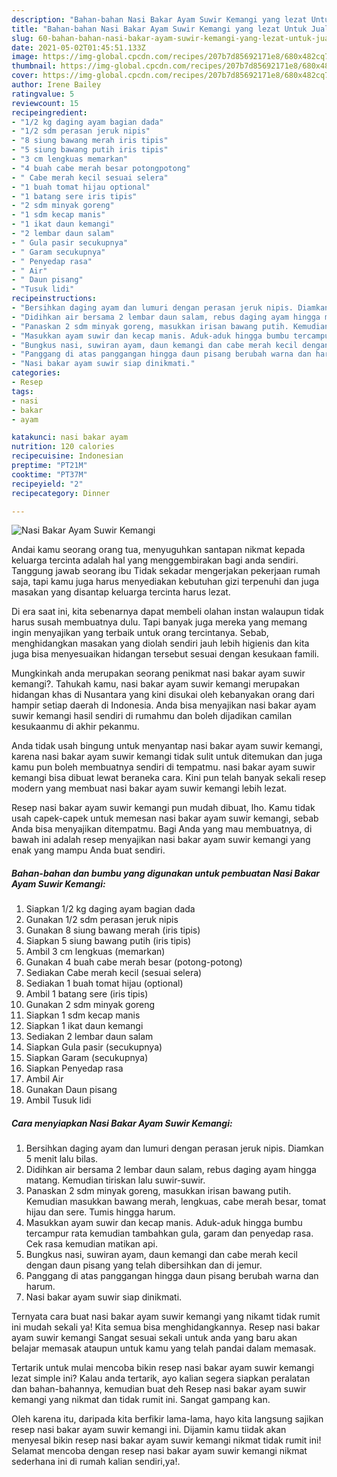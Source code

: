 ```yaml
---
description: "Bahan-bahan Nasi Bakar Ayam Suwir Kemangi yang lezat Untuk Jualan"
title: "Bahan-bahan Nasi Bakar Ayam Suwir Kemangi yang lezat Untuk Jualan"
slug: 60-bahan-bahan-nasi-bakar-ayam-suwir-kemangi-yang-lezat-untuk-jualan
date: 2021-05-02T01:45:51.133Z
image: https://img-global.cpcdn.com/recipes/207b7d85692171e8/680x482cq70/nasi-bakar-ayam-suwir-kemangi-foto-resep-utama.jpg
thumbnail: https://img-global.cpcdn.com/recipes/207b7d85692171e8/680x482cq70/nasi-bakar-ayam-suwir-kemangi-foto-resep-utama.jpg
cover: https://img-global.cpcdn.com/recipes/207b7d85692171e8/680x482cq70/nasi-bakar-ayam-suwir-kemangi-foto-resep-utama.jpg
author: Irene Bailey
ratingvalue: 5
reviewcount: 15
recipeingredient:
- "1/2 kg daging ayam bagian dada"
- "1/2 sdm perasan jeruk nipis"
- "8 siung bawang merah iris tipis"
- "5 siung bawang putih iris tipis"
- "3 cm lengkuas memarkan"
- "4 buah cabe merah besar potongpotong"
- " Cabe merah kecil sesuai selera"
- "1 buah tomat hijau optional"
- "1 batang sere iris tipis"
- "2 sdm minyak goreng"
- "1 sdm kecap manis"
- "1 ikat daun kemangi"
- "2 lembar daun salam"
- " Gula pasir secukupnya"
- " Garam secukupnya"
- " Penyedap rasa"
- " Air"
- " Daun pisang"
- "Tusuk lidi"
recipeinstructions:
- "Bersihkan daging ayam dan lumuri dengan perasan jeruk nipis. Diamkan 5 menit lalu bilas."
- "Didihkan air bersama 2 lembar daun salam, rebus daging ayam hingga matang. Kemudian tiriskan lalu suwir-suwir."
- "Panaskan 2 sdm minyak goreng, masukkan irisan bawang putih. Kemudian masukkan bawang merah, lengkuas, cabe merah besar, tomat hijau dan sere. Tumis hingga harum."
- "Masukkan ayam suwir dan kecap manis. Aduk-aduk hingga bumbu tercampur rata kemudian tambahkan gula, garam dan penyedap rasa. Cek rasa kemudian matikan api."
- "Bungkus nasi, suwiran ayam, daun kemangi dan cabe merah kecil dengan daun pisang yang telah dibersihkan dan di jemur."
- "Panggang di atas panggangan hingga daun pisang berubah warna dan harum."
- "Nasi bakar ayam suwir siap dinikmati."
categories:
- Resep
tags:
- nasi
- bakar
- ayam

katakunci: nasi bakar ayam 
nutrition: 120 calories
recipecuisine: Indonesian
preptime: "PT21M"
cooktime: "PT37M"
recipeyield: "2"
recipecategory: Dinner

---
```



![Nasi Bakar Ayam Suwir Kemangi](https://img-global.cpcdn.com/recipes/207b7d85692171e8/680x482cq70/nasi-bakar-ayam-suwir-kemangi-foto-resep-utama.jpg)

Andai kamu seorang orang tua, menyuguhkan santapan nikmat kepada keluarga tercinta adalah hal yang menggembirakan bagi anda sendiri. Tanggung jawab seorang ibu Tidak sekadar mengerjakan pekerjaan rumah saja, tapi kamu juga harus menyediakan kebutuhan gizi terpenuhi dan juga masakan yang disantap keluarga tercinta harus lezat.

Di era  saat ini, kita sebenarnya dapat membeli olahan instan walaupun tidak harus susah membuatnya dulu. Tapi banyak juga mereka yang memang ingin menyajikan yang terbaik untuk orang tercintanya. Sebab, menghidangkan masakan yang diolah sendiri jauh lebih higienis dan kita juga bisa menyesuaikan hidangan tersebut sesuai dengan kesukaan famili. 



Mungkinkah anda merupakan seorang penikmat nasi bakar ayam suwir kemangi?. Tahukah kamu, nasi bakar ayam suwir kemangi merupakan hidangan khas di Nusantara yang kini disukai oleh kebanyakan orang dari hampir setiap daerah di Indonesia. Anda bisa menyajikan nasi bakar ayam suwir kemangi hasil sendiri di rumahmu dan boleh dijadikan camilan kesukaanmu di akhir pekanmu.

Anda tidak usah bingung untuk menyantap nasi bakar ayam suwir kemangi, karena nasi bakar ayam suwir kemangi tidak sulit untuk ditemukan dan juga kamu pun boleh membuatnya sendiri di tempatmu. nasi bakar ayam suwir kemangi bisa dibuat lewat beraneka cara. Kini pun telah banyak sekali resep modern yang membuat nasi bakar ayam suwir kemangi lebih lezat.

Resep nasi bakar ayam suwir kemangi pun mudah dibuat, lho. Kamu tidak usah capek-capek untuk memesan nasi bakar ayam suwir kemangi, sebab Anda bisa menyajikan ditempatmu. Bagi Anda yang mau membuatnya, di bawah ini adalah resep menyajikan nasi bakar ayam suwir kemangi yang enak yang mampu Anda buat sendiri.

<!--inarticleads1-->

##### Bahan-bahan dan bumbu yang digunakan untuk pembuatan Nasi Bakar Ayam Suwir Kemangi:

1. Siapkan 1/2 kg daging ayam bagian dada
1. Gunakan 1/2 sdm perasan jeruk nipis
1. Gunakan 8 siung bawang merah (iris tipis)
1. Siapkan 5 siung bawang putih (iris tipis)
1. Ambil 3 cm lengkuas (memarkan)
1. Gunakan 4 buah cabe merah besar (potong-potong)
1. Sediakan  Cabe merah kecil (sesuai selera)
1. Sediakan 1 buah tomat hijau (optional)
1. Ambil 1 batang sere (iris tipis)
1. Gunakan 2 sdm minyak goreng
1. Siapkan 1 sdm kecap manis
1. Siapkan 1 ikat daun kemangi
1. Sediakan 2 lembar daun salam
1. Siapkan  Gula pasir (secukupnya)
1. Siapkan  Garam (secukupnya)
1. Siapkan  Penyedap rasa
1. Ambil  Air
1. Gunakan  Daun pisang
1. Ambil Tusuk lidi




<!--inarticleads2-->

##### Cara menyiapkan Nasi Bakar Ayam Suwir Kemangi:

1. Bersihkan daging ayam dan lumuri dengan perasan jeruk nipis. Diamkan 5 menit lalu bilas.
1. Didihkan air bersama 2 lembar daun salam, rebus daging ayam hingga matang. Kemudian tiriskan lalu suwir-suwir.
1. Panaskan 2 sdm minyak goreng, masukkan irisan bawang putih. Kemudian masukkan bawang merah, lengkuas, cabe merah besar, tomat hijau dan sere. Tumis hingga harum.
1. Masukkan ayam suwir dan kecap manis. Aduk-aduk hingga bumbu tercampur rata kemudian tambahkan gula, garam dan penyedap rasa. Cek rasa kemudian matikan api.
1. Bungkus nasi, suwiran ayam, daun kemangi dan cabe merah kecil dengan daun pisang yang telah dibersihkan dan di jemur.
1. Panggang di atas panggangan hingga daun pisang berubah warna dan harum.
1. Nasi bakar ayam suwir siap dinikmati.




Ternyata cara buat nasi bakar ayam suwir kemangi yang nikamt tidak rumit ini mudah sekali ya! Kita semua bisa menghidangkannya. Resep nasi bakar ayam suwir kemangi Sangat sesuai sekali untuk anda yang baru akan belajar memasak ataupun untuk kamu yang telah pandai dalam memasak.

Tertarik untuk mulai mencoba bikin resep nasi bakar ayam suwir kemangi lezat simple ini? Kalau anda tertarik, ayo kalian segera siapkan peralatan dan bahan-bahannya, kemudian buat deh Resep nasi bakar ayam suwir kemangi yang nikmat dan tidak rumit ini. Sangat gampang kan. 

Oleh karena itu, daripada kita berfikir lama-lama, hayo kita langsung sajikan resep nasi bakar ayam suwir kemangi ini. Dijamin kamu tiidak akan menyesal bikin resep nasi bakar ayam suwir kemangi nikmat tidak rumit ini! Selamat mencoba dengan resep nasi bakar ayam suwir kemangi nikmat sederhana ini di rumah kalian sendiri,ya!.

